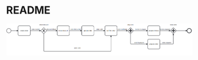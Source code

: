 # README #

![Logo](https://github.com/SamarBenAmar/ioevent-example/blob/7e537b0d4e05d7dbd20f38d49f4a8bc88617eb5e/workflow_diagram.PNG)
